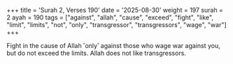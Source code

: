 +++
title = 'Surah 2, Verses 190'
date = '2025-08-30'
weight = 197
surah = 2
ayah = 190
tags = ["against", "allah", "cause", "exceed", "fight", "like", "limit", "limits", "not", "only", "transgressor", "transgressors", "wage", "war"]
+++

Fight in the cause of Allah ˹only˺ against those who wage war against you, but do not exceed the limits. Allah does not like transgressors.